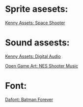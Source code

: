 # Sprite asesets:

[Kenny Assets: Space Shooter](https://kenney.nl/assets/space-shooter-redux)

# Sound assests:

[Kenny Assets: Digital Audio](https://kenney.nl/assets/digital-audio)

[Open Game Art: NES Shooter Music](https://opengameart.org/content/nes-shooter-music-5-tracks-3-jingles)

# Font:

[Dafont: Batman Forever](https://www.dafont.com/batman-forever.font)